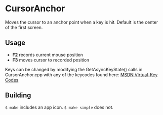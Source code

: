 # CursorAnchor
Moves the cursor to an anchor point when a key is hit. Default is the center of the first screen.

## Usage
- **F2** records current mouse position
- **F3** moves cursor to recorded position

Keys can be changed by modifying the GetAsyncKeyState() calls in CursorAnchor.cpp with any of the keycodes found here: [MSDN Virtual-Key Codes](https://msdn.microsoft.com/en-us/library/windows/desktop/dd375731)

## Building
`$ make` includes an app icon.
`$ make simple` does not.
